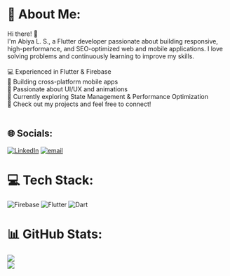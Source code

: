 # 💫 About Me:
Hi there! 👋<br>I'm Abiya L. S., a Flutter developer passionate about building responsive, high-performance, and SEO-optimized web and mobile applications. I love solving problems and continuously learning to improve my skills.<br><br>💻 Experienced in Flutter & Firebase<br>📱 Building cross-platform mobile apps<br>🚀 Passionate about UI/UX and animations<br>🌱 Currently exploring State Management & Performance Optimization<br>📌 Check out my projects and feel free to connect!<br><br>


## 🌐 Socials:
[![LinkedIn](https://img.shields.io/badge/LinkedIn-%230077B5.svg?logo=linkedin&logoColor=white)](https://linkedin.com/in/https://www.linkedin.com/in/abiyals/) [![email](https://img.shields.io/badge/Email-D14836?logo=gmail&logoColor=white)](mailto:abiyals9876@gmail.com) 

# 💻 Tech Stack:
![Firebase](https://img.shields.io/badge/firebase-%23039BE5.svg?style=for-the-badge&logo=firebase) ![Flutter](https://img.shields.io/badge/Flutter-%2302569B.svg?style=for-the-badge&logo=Flutter&logoColor=white) ![Dart](https://img.shields.io/badge/dart-%230175C2.svg?style=for-the-badge&logo=dart&logoColor=white)
# 📊 GitHub Stats:
![](https://github-readme-streak-stats.herokuapp.com/?user=AbiyaLS&theme=default&hide_border=false)<br/>
![](https://github-readme-stats.vercel.app/api/top-langs/?username=AbiyaLS&theme=default&hide_border=false&include_all_commits=true&count_private=true&layout=compact)

<!-- Proudly created with GPRM ( https://gprm.itsvg.in ) -->
